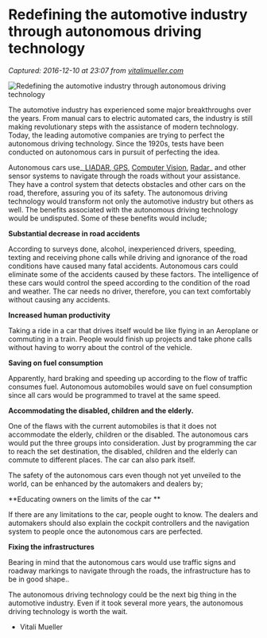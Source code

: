 # Redefining the automotive industry through autonomous driving technology

_Captured: 2016-12-10 at 23:07 from [vitalimueller.com](http://vitalimueller.com/redefining-the-automotive-industry-through-autonomous-driving-technology/)_

![Redefining the automotive industry through autonomous driving technology](http://vitalimueller.com/wp-content/uploads/2016/08/autonomous_driving_computer_vision-1024x585.png)

The automotive industry has experienced some major breakthroughs over the years. From manual cars to electric automated cars, the industry is still making revolutionary steps with the assistance of modern technology. Today, the leading automotive companies are trying to perfect the autonomous driving technology. Since the 1920s, tests have been conducted on autonomous cars in pursuit of perfecting the idea.

Autonomous cars use_[ LIADAR](http://vitalimueller.com/redefining-the-automotive-industry-through-autonomous-driving-technology/),[ GPS](http://vitalimueller.com/redefining-the-automotive-industry-through-autonomous-driving-technology/), [Computer Vision](http://vitalimueller.com/redefining-the-automotive-industry-through-autonomous-driving-technology/), [Radar](http://vitalimueller.com/redefining-the-automotive-industry-through-autonomous-driving-technology/)_ and other sensor systems to navigate through the roads without your assistance. They have a control system that detects obstacles and other cars on the road, therefore, assuring you of its safety. The autonomous driving technology would transform not only the automotive industry but others as well. The benefits associated with the autonomous driving technology would be undisputed. Some of these benefits would include;

**Substantial decrease in road accidents**

According to surveys done, alcohol, inexperienced drivers, speeding, texting and receiving phone calls while driving and ignorance of the road conditions have caused many fatal accidents. Autonomous cars could eliminate some of the accidents caused by these factors. The intelligence of these cars would control the speed according to the condition of the road and weather. The car needs no driver, therefore, you can text comfortably without causing any accidents.

**Increased human productivity**

Taking a ride in a car that drives itself would be like flying in an Aeroplane or commuting in a train. People would finish up projects and take phone calls without having to worry about the control of the vehicle.

**Saving on fuel consumption**

Apparently, hard braking and speeding up according to the flow of traffic consumes fuel. Autonomous automobiles would save on fuel consumption since all cars would be programmed to travel at the same speed.

**Accommodating the disabled, children and the elderly.**

One of the flaws with the current automobiles is that it does not accommodate the elderly, children or the disabled. The autonomous cars would put the three groups into consideration. Just by programming the car to reach the set destination, the disabled, children and the elderly can commute to different places. The car can also park itself.

The safety of the autonomous cars even though not yet unveiled to the world, can be enhanced by the automakers and dealers by;

**Educating owners on the limits of the car **

If there are any limitations to the car, people ought to know. The dealers and automakers should also explain the cockpit controllers and the navigation system to people once the autonomous cars are perfected.

**Fixing the infrastructures**

Bearing in mind that the autonomous cars would use traffic signs and roadway markings to navigate through the roads, the infrastructure has to be in good shape..

The autonomous driving technology could be the next big thing in the automotive industry. Even if it took several more years, the autonomous driving technology is worth the wait.

- Vitali Mueller
